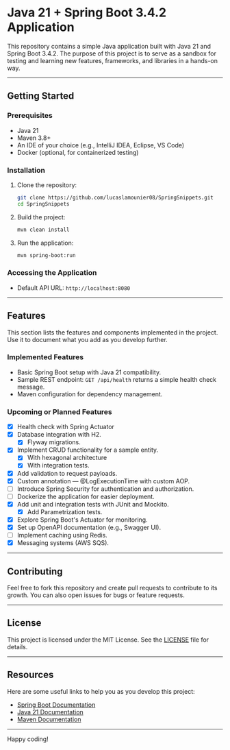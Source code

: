 # Java 21 + Spring Boot 3.4.2 Application

This repository contains a simple Java application built with Java 21 and Spring Boot 3.4.2. The purpose of this project is to serve as a sandbox for testing and learning new features, frameworks, and libraries in a hands-on way.

---

## Getting Started

### Prerequisites
- Java 21
- Maven 3.8+
- An IDE of your choice (e.g., IntelliJ IDEA, Eclipse, VS Code)
- Docker (optional, for containerized testing)

### Installation
1. Clone the repository:
   ```bash
   git clone https://github.com/lucaslamounier08/SpringSnippets.git
   cd SpringSnippets
   ```
2. Build the project:
   ```bash
   mvn clean install
   ```
3. Run the application:
   ```bash
   mvn spring-boot:run
   ```

### Accessing the Application
- Default API URL: `http://localhost:8080`

---

## Features
This section lists the features and components implemented in the project. Use it to document what you add as you develop further.

### Implemented Features
- Basic Spring Boot setup with Java 21 compatibility.
- Sample REST endpoint: `GET /api/health` returns a simple health check message.
- Maven configuration for dependency management.

### Upcoming or Planned Features
- [x] Health check with Spring Actuator
- [x] Database integration with H2.
  - [x] Flyway migrations.
- [x] Implement CRUD functionality for a sample entity.
  - [x] With hexagonal architecture 
  - [x] With integration tests.
- [x] Add validation to request payloads.
- [x] Custom annotation — @LogExecutionTime with custom AOP.
- [ ] Introduce Spring Security for authentication and authorization.
- [ ] Dockerize the application for easier deployment.
- [x] Add unit and integration tests with JUnit and Mockito.
  - [x] Add Parametrization tests.
- [x] Explore Spring Boot's Actuator for monitoring.
- [x] Set up OpenAPI documentation (e.g., Swagger UI).
- [ ] Implement caching using Redis.
- [x] Messaging systems (AWS SQS).

---

## Contributing
Feel free to fork this repository and create pull requests to contribute to its growth. You can also open issues for bugs or feature requests.

---

## License
This project is licensed under the MIT License. See the [LICENSE](LICENSE) file for details.

---

## Resources
Here are some useful links to help you as you develop this project:
- [Spring Boot Documentation](https://docs.spring.io/spring-boot/docs/current/reference/html/)
- [Java 21 Documentation](https://docs.oracle.com/en/java/javase/21/)
- [Maven Documentation](https://maven.apache.org/guides/index.html)

---

Happy coding!